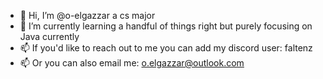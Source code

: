 - 👋 Hi, I’m @o-elgazzar a cs major
- 🌱 I’m currently learning a handful of things right but purely focusing on Java currently
- 📫 If you'd like to reach out to me you can add my discord user: faltenz
- 📫 Or you can also email me: o.elgazzar@outlook.com
